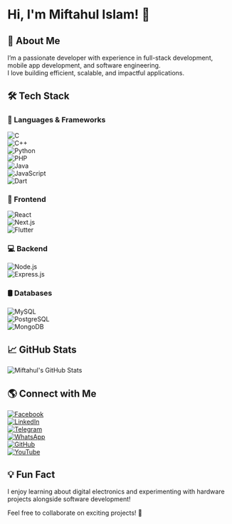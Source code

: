 # Hi, I'm Miftahul Islam! 👋  

## 🚀 About Me  
I’m a passionate developer with experience in full-stack development, mobile app development, and software engineering.  
I love building efficient, scalable, and impactful applications.  

## 🛠️ Tech Stack  
### 🚀 Languages & Frameworks  
![C](https://img.shields.io/badge/C-A8B9CC?style=flat&logo=c&logoColor=white)  
![C++](https://img.shields.io/badge/C++-00599C?style=flat&logo=c%2B%2B&logoColor=white)  
![Python](https://img.shields.io/badge/Python-3776AB?style=flat&logo=python&logoColor=white)  
![PHP](https://img.shields.io/badge/PHP-777BB4?style=flat&logo=php&logoColor=white)  
![Java](https://img.shields.io/badge/Java-007396?style=flat&logo=java&logoColor=white)  
![JavaScript](https://img.shields.io/badge/JavaScript-F7DF1E?style=flat&logo=javascript&logoColor=black)  
![Dart](https://img.shields.io/badge/Dart-0175C2?style=flat&logo=dart&logoColor=white)  

### 📱 Frontend  
![React](https://img.shields.io/badge/React-61DAFB?style=flat&logo=react&logoColor=black)  
![Next.js](https://img.shields.io/badge/Next.js-000000?style=flat&logo=next.js&logoColor=white)  
![Flutter](https://img.shields.io/badge/Flutter-02569B?style=flat&logo=flutter&logoColor=white)  

### 💻 Backend  
![Node.js](https://img.shields.io/badge/Node.js-43853D?style=flat&logo=node.js&logoColor=white)  
![Express.js](https://img.shields.io/badge/Express.js-000000?style=flat&logo=express&logoColor=white)  

### 🛢️ Databases  
![MySQL](https://img.shields.io/badge/MySQL-4479A1?style=flat&logo=mysql&logoColor=white)  
![PostgreSQL](https://img.shields.io/badge/PostgreSQL-316192?style=flat&logo=postgresql&logoColor=white)  
![MongoDB](https://img.shields.io/badge/MongoDB-47A248?style=flat&logo=mongodb&logoColor=white)  

## 📈 GitHub Stats  
![Miftahul's GitHub Stats](https://github-readme-stats.vercel.app/api?username=miftahulislam2023&show_icons=true&theme=radical)  

## 🌎 Connect with Me  
[![Facebook](https://img.shields.io/badge/Facebook-%231877F2.svg?style=flat&logo=facebook&logoColor=white)](https://www.facebook.com/MiftahulIslam22)  
[![LinkedIn](https://img.shields.io/badge/LinkedIn-%230A66C2.svg?style=flat&logo=linkedin&logoColor=white)](linkedin.com/miftahulislambd)  
[![Telegram](https://img.shields.io/badge/Telegram-26A5E4?style=flat&logo=telegram&logoColor=white)](https://t.me/miftahuloslam)  
[![WhatsApp](https://img.shields.io/badge/WhatsApp-25D366?style=flat&logo=whatsapp&logoColor=white)](#)  
[![GitHub](https://img.shields.io/badge/GitHub-181717?style=flat&logo=github&logoColor=white)](https://github.com/MiftahulIslam2023)  
[![YouTube](https://img.shields.io/badge/YouTube-FF0000?style=flat&logo=youtube&logoColor=white)](https://www.youtube.com/@miftahcoding)  

## 💡 Fun Fact  
I enjoy learning about digital electronics and experimenting with hardware projects alongside software development!  

Feel free to collaborate on exciting projects! 🚀
